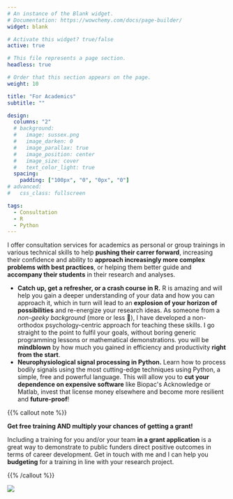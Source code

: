 ```yaml
---
# An instance of the Blank widget.
# Documentation: https://wowchemy.com/docs/page-builder/
widget: blank

# Activate this widget? true/false
active: true

# This file represents a page section.
headless: true

# Order that this section appears on the page.
weight: 10

title: "For Academics"
subtitle: ""

design:
  columns: "2"
  # background:
  #   image: sussex.png
  #   image_darken: 0
  #   image_parallax: true
  #   image_position: center
  #   image_size: cover
  #   text_color_light: true
  spacing:
    padding: ["100px", "0", "0px", "0"]
# advanced:
#   css_class: fullscreen

tags:
  - Consultation
  - R
  - Python
---
```



I offer consultation services for academics as personal or group trainings in various technical skills to help **pushing their carrer forward**, increasing their confidence and ability to **approach increasingly more complex problems with best practices**, or helping them better guide and **accompany their students** in their research and analyses.

- **Catch up, get a refresher, or a crash course in R.** R is amazing and will help you gain a deeper understanding of your data and how you can approach it, which in turn will lead to an **explosion of your horizon of possibilities** and re-energize your research ideas. As someone from a *non-geeky background* (more or less 🤭), I have developed a non-orthodox psychology-centric approach for teaching these skills. I go straight to the point to fulfil your goals, without boring generic programming lessons or mathematical demonstrations. you will be **mindblown** by how much you gained in efficiency and productivity **right from the start**.
- **Neurophysiological signal processing in Python.** Learn how to process bodily signals using the most cutting-edge techniques using Python, a simple, free and powerful language. This will allow you to **cut your dependence on expensive software** like Biopac's Acknowledge or Matlab, invest that license money elsewhere and become more resilient and **future-proof**!
<!-- - **Others**. Get in touch if you have other ideas. -->


{{% callout note %}}

**Get free training AND multiply your chances of getting a grant!**

Including a training for you and/or your team **in a grant application** is a great way to demonstrate to public funders direct positive outcomes in terms of career development. Get in touch with me and I can help you **budgeting** for a training in line with your research project.

{{% /callout %}}



![](climb.png)
